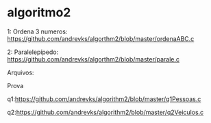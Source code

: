 # algoritmo2



1: Ordena 3 numeros: https://github.com/andrevks/algorthm2/blob/master/ordenaABC.c

2: Paralelepípedo: https://github.com/andrevks/algorthm2/blob/master/parale.c







Arquivos:


Prova

q1:https://github.com/andrevks/algorithm2/blob/master/q1Pessoas.c

q2:https://github.com/andrevks/algorithm2/blob/master/q2Veiculos.c
